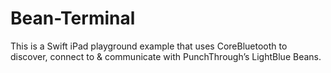# Bean-Terminal
This is a Swift iPad playground example that uses CoreBluetooth to discover, connect to &amp; communicate with PunchThrough’s LightBlue Beans.
